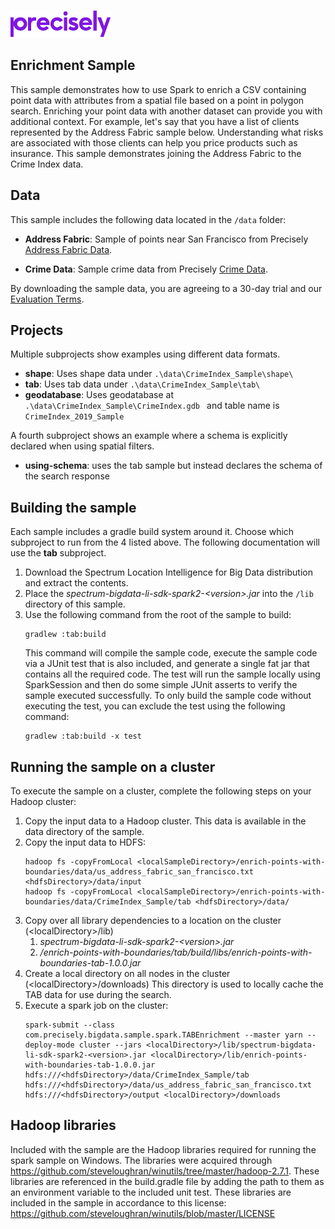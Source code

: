 ![Precisely](../../Precisely_Logo.png)

Enrichment Sample
---------------------
This sample demonstrates how to use Spark to enrich a CSV containing point data with attributes from a spatial file based on 
a point in polygon search. Enriching your point data with another dataset can provide you with 
additional context. For example, let's say that you have a list of clients represented by the Address Fabric
sample below. Understanding what risks are associated with those clients can help you price products such as insurance. 
This sample demonstrates joining the Address Fabric to the Crime Index data.

## Data
This sample includes the following data located in the `/data` folder:

* **Address Fabric**:
Sample of points near San Francisco from Precisely 
[Address Fabric Data](https://dataguide.precisely.com/address-fabric-data).

* **Crime Data**:
Sample crime data from Precisely 
[Crime Data](https://dataguide.precisely.com/).

By downloading the sample data, you are agreeing to a 30-day trial and our 
[Evaluation Terms](https://www.precisely.com/legal/licensing/trial-evaluation-agreement-terms-u-s?utm_medium=Redirect-PB&utm_source=Direct-Traffic).

## Projects
Multiple subprojects show examples using different data formats.
   * **shape**: Uses shape data under `.\data\CrimeIndex_Sample\shape\ `
   * **tab**: Uses tab data under `.\data\CrimeIndex_Sample\tab\ `
   * **geodatabase**: Uses geodatabase at `.\data\CrimeIndex_Sample\CrimeIndex.gdb ` and table name is `CrimeIndex_2019_Sample`

A fourth subproject shows an example where a schema is explicitly declared when using spatial filters.
   * **using-schema**: uses the tab sample but instead declares the schema of the search response

## Building the sample
Each sample includes a gradle build system around it. Choose which subproject to run from the 4 listed above. 
The following documentation will use the **tab** subproject. 

1. Download the Spectrum Location Intelligence for Big Data distribution and extract the contents.
1. Place the _spectrum-bigdata-li-sdk-spark2-&lt;version&gt;.jar_ into the `/lib` directory of this sample.
1. Use the following command from the root of the sample to build:
    ```
    gradlew :tab:build
    ```
    This command will compile the sample code, execute the sample code via a JUnit test that is also included, and generate 
    a single fat jar that contains all the required code.  The test will run the sample locally using SparkSession and then 
    do some simple JUnit asserts to verify the sample executed successfully.  To only build the sample code without 
    executing the test, you can exclude the test using the following command:
    ```
    gradlew :tab:build -x test
    ```

## Running the sample on a cluster
To execute the sample on a cluster, complete the following steps on your Hadoop cluster:
1. Copy the input data to a Hadoop cluster. This data is available in the data directory of the sample.
1. Copy the input data to HDFS:
     ```
     hadoop fs -copyFromLocal <localSampleDirectory>/enrich-points-with-boundaries/data/us_address_fabric_san_francisco.txt <hdfsDirectory>/data/input
     hadoop fs -copyFromLocal <localSampleDirectory>/enrich-points-with-boundaries/data/CrimeIndex_Sample/tab <hdfsDirectory>/data/
     ```
1. Copy over all library dependencies to a location on the cluster (&lt;localDirectory&gt;/lib)
   1. _spectrum-bigdata-li-sdk-spark2-&lt;version&gt;.jar_
   1. _/enrich-points-with-boundaries/tab/build/libs/enrich-points-with-boundaries-tab-1.0.0.jar_
1. Create a local directory on all nodes in the cluster (&lt;localDirectory&gt;/downloads) This 
directory is used to locally cache the TAB data for use during the search.
1. Execute a spark job on the cluster:
   ```
   spark-submit --class com.precisely.bigdata.sample.spark.TABEnrichment --master yarn --deploy-mode cluster --jars <localDirectory>/lib/spectrum-bigdata-li-sdk-spark2-<version>.jar <localDirectory>/lib/enrich-points-with-boundaries-tab-1.0.0.jar hdfs:///<hdfsDirectory>/data/CrimeIndex_Sample/tab hdfs:///<hdfsDirectory>/data/us_address_fabric_san_francisco.txt hdfs:///<hdfsDirectory>/output <localDirectory>/downloads
    ```

## Hadoop libraries
Included with the sample are the Hadoop libraries required for running the spark sample on Windows.  The libraries were 
acquired through https://github.com/steveloughran/winutils/tree/master/hadoop-2.7.1.  These libraries are referenced in 
the build.gradle file by adding the path to them as an environment variable to the included unit test.  These libraries 
are included in the sample in accordance to this license: https://github.com/steveloughran/winutils/blob/master/LICENSE

